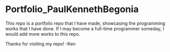 # Portfolio_PaulKennethBegonia

This repo is a portfolio repo that I have made, showcasing the programming works that I have done.
If I may become a full-time programmer someday, I would add more works to this repo.

Thanks for visiting my repo!
-Ken
